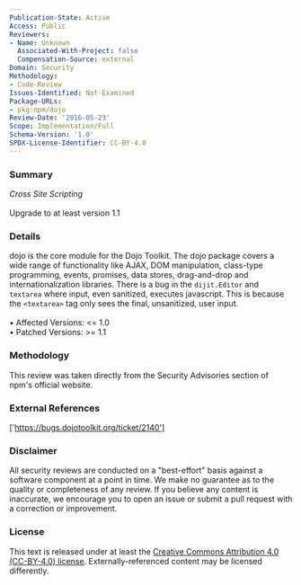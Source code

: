 ```yaml
---
Publication-State: Active
Access: Public
Reviewers:
- Name: Unknown
  Associated-With-Project: false
  Compensation-Source: external
Domain: Security
Methodology:
- Code-Review
Issues-Identified: Not-Examined
Package-URLs:
- pkg:npm/dojo
Review-Date: '2016-05-23'
Scope: Implementation/Full
Schema-Version: '1.0'
SPDX-License-Identifier: CC-BY-4.0
---
```

### Summary
*Cross Site Scripting*<br><br>Upgrade to at least version 1.1
### Details
dojo is the core module for the Dojo Toolkit. The dojo package covers a wide range of functionality like AJAX, DOM manipulation, class-type programming, events, promises, data stores, drag-and-drop and internationalization libraries.  There is a bug in the `dijit.Editor` and `textarea` where input, even sanitized, executes javascript. This is because the `<textarea>` tag only sees the final, unsanitized, user input.
<br><br>• Affected Versions: <= 1.0
<br>• Patched Versions: >= 1.1
### Methodology
This review was taken directly from the Security Advisories section of npm's official website.
### External References
['https://bugs.dojotoolkit.org/ticket/2140']
### Disclaimer
All security reviews are conducted on a "best-effort" basis against a software component at a point in time. We make no guarantee as to the quality or completeness of any review. If you believe any content is inaccurate, we encourage you to open an issue or submit a pull request with a correction or improvement.
### License
This text is released under at least the [Creative Commons Attribution 4.0 (CC-BY-4.0) license](https://creativecommons.org/licenses/by/4.0/legalcode.txt). Externally-referenced content may be licensed differently.

